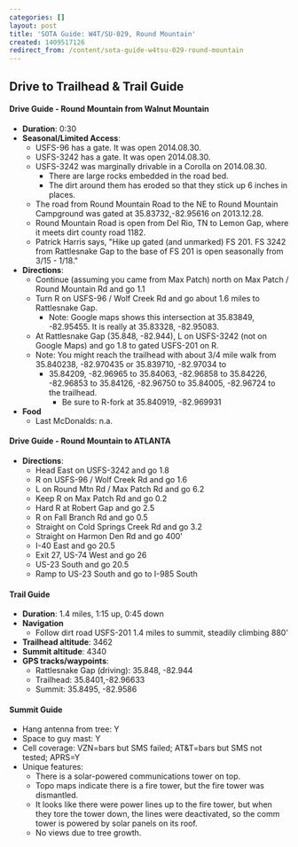 ```yaml
---
categories: []
layout: post
title: 'SOTA Guide: W4T/SU-029, Round Mountain'
created: 1409517126
redirect_from: /content/sota-guide-w4tsu-029-round-mountain
---
```

Drive to Trailhead & Trail Guide
--------------------------------------------------------

#### Drive Guide - Round Mountain from Walnut Mountain

* **Duration**: 0:30
* **Seasonal/Limited Access**: 
    * USFS-96 has a gate.  It was open 2014.08.30.
    * USFS-3242 has a gate.  It was open 2014.08.30.
    * USFS-3242 was marginally drivable in a Corolla on 2014.08.30.  
        * There are large rocks embedded in the road bed.
        * The dirt around them has eroded so that they stick up 6 inches in places.
    * The road from Round Mountain Road to the NE to Round Mountain Campground was gated at 35.83732,-82.95616 on 2013.12.28.  
    * Round Mountain Road is open from Del Rio, TN to Lemon Gap, where it meets dirt county road 1182.
    * Patrick Harris says, "Hike up gated (and unmarked) FS 201. FS 3242 from Rattlesnake Gap to the base of FS 201 is open seasonally from 3/15 - 1/18."
* **Directions**:
    * Continue (assuming you came from Max Patch) north on Max Patch / Round Mountain Rd and go 1.1
    * Turn R on USFS-96 / Wolf Creek Rd and go about 1.6 miles to Rattlesnake Gap.
        * Note: Google maps shows this intersection at 35.83849, -82.95455.  It is really at 35.83328, -82.95083.
    * At Rattlesnake Gap (35.848, -82.944), L on USFS-3242 (not on Google Maps) and go 1.8 to gated USFS-201 on R.
    * Note: You might reach the trailhead with about 3/4 mile walk from 35.840238, -82.970435 or 35.839710, -82.97034 to
        * 35.84209, -82.96965 to 35.84063, -82.96858 to 35.84226, -82.96853 to 35.84126, -82.96750 to 35.84005, -82.96724 to the trailhead.
            * Be sure to R-fork at 35.840919, -82.969931
* **Food**
    * Last McDonalds: n.a.

#### Drive Guide - Round Mountain to ATLANTA

* **Directions**:
    * Head East on USFS-3242 and go 1.8
    * R on USFS-96 / Wolf Creek Rd and go 1.6
    * L on Round Mtn Rd / Max Patch Rd and go 6.2
    * Keep R on Max Patch Rd and go 0.2
    * Hard R at Robert Gap and go 2.5
    * R on Fall Branch Rd and go 0.5
    * Straight on Cold Springs Creek Rd and go 3.2
    * Straight on Harmon Den Rd and go 400'
    * I-40 East and go 20.5
    * Exit 27, US-74 West and go 26
    * US-23 South and go 20.5
    * Ramp to US-23 South and go to I-985 South

#### Trail Guide

* **Duration**: 1.4 miles, 1:15 up, 0:45 down
* **Navigation**
    * Follow dirt road USFS-201 1.4 miles to summit, steadily climbing 880'
* **Trailhead altitude**: 3462
* **Summit altitude**: 4340
* **GPS tracks/waypoints**:
    * Rattlesnake Gap (driving): 35.848, -82.944
    * Trailhead: 35.8401,-82.96633
    * Summit: 35.8495, -82.9586

#### Summit Guide

* Hang antenna from tree: Y
* Space to guy mast: Y
* Cell coverage: VZN=bars but SMS failed; AT&T=bars but SMS not tested; APRS=Y
* Unique features: 
    * There is a solar-powered communications tower on top.  
    * Topo maps indicate there is a fire tower, but the fire tower was dismantled.  
    * It looks like there were power lines up to the fire tower, but when they tore the tower down, the lines were deactivated, so the comm tower is powered by solar panels on its roof.
    * No views due to tree growth.

